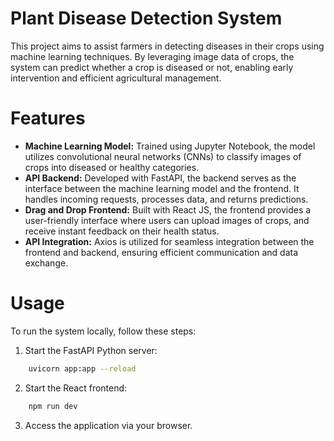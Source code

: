# Plant Disease Detection System
This project aims to assist farmers in detecting diseases in their crops using machine learning techniques. By leveraging image data of crops, the system can predict whether a crop is diseased or not, enabling early intervention and efficient agricultural management.

#  Features
<ul>
  <li><b>Machine Learning Model:</b> Trained using Jupyter Notebook, the model utilizes convolutional neural networks (CNNs) to classify images of crops into diseased or healthy categories.</li>
  <li><b>API Backend:</b> Developed with FastAPI, the backend serves as the interface between the machine learning model and the frontend. It handles incoming requests, processes data, and returns predictions.</li>
  <li><b>Drag and Drop Frontend:</b> Built with React JS, the frontend provides a user-friendly interface where users can upload images of crops, and receive instant feedback on their health status.</li>
  <li><b>API Integration:</b> Axios is utilized for seamless integration between the frontend and backend, ensuring efficient communication and data exchange.</li>
</ul>

# Usage
To run the system locally, follow these steps:

1. Start the FastAPI Python server:
```bash
    uvicorn app:app --reload
```
2. Start the React frontend:
```bash
    npm run dev
```
3. Access the application via your browser.
